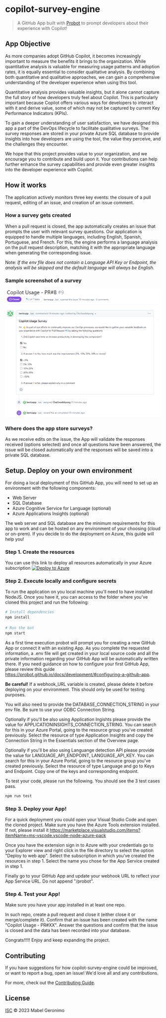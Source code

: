 # copilot-survey-engine

> A GitHub App built with [Probot](https://github.com/probot/probot) to prompt developers about their experience with Copilot!

## App Objective

As more companies adopt GitHub Copilot, it becomes increasingly important to measure the benefits it brings to the organization. While quantitative analysis is valuable for measuring usage patterns and adoption rates, it is equally essential to consider qualitative analysis. By combining both quantitative and qualitative approaches, we can gain a comprehensive understanding of the developer experience when using this tool.

Quantitative analysis provides valuable insights, but it alone cannot capture the full story of how developers truly feel about Copilot. This is particularly important because Copilot offers various ways for developers to interact with it and derive value, some of which may not be captured by current Key Performance Indicators (KPIs).

To gain a deeper understanding of user satisfaction, we have designed this app a part of the DevOps lifecycle to facilitate qualitative surveys. The survey responses are stored in your private Azure SQL database to provide insights into how developers are using the tool, the value they perceive, and the challenges they encounter.

We hope that this project provides value to your organization, and we encourage you to contribute and build upon it. Your contributions can help further enhance the survey capabilities and provide even greater insights into the developer experience with Copilot.

## How it works

The application actively monitors three key events: the closure of a pull request, editing of an issue, and creation of an issue comment.

### How a survey gets created

When a pull request is closed, the app automatically creates an issue that prompts the user with relevant survey questions. Our application is equipped to handle multiple languages, including English, Spanish, Portuguese, and French. For this, the engine performs a language analysis on the pull request description, matching it with the appropriate language when generating the corresponding issue. 

Note: *If the env file does not contain a Language API Key or Endpoint, the analysis will be skipped and the default language will always be English.*

### Sample screenshot of a survey 

![Sample screenshot of a survey](image.png)

### Where does the app store surveys?

As we receive edits on the issue, the App will validate the responses received (options selected) and once all questions have been answered, the issue will be closed automatically and the responses will be saved into a private SQL database.

## Setup. Deploy on your own environment

For doing a local deployment of this GitHub App, you will need to set up an environment with the following components:
- Web Server
- SQL Database
- Azure Cognitive Service for Language (optional)
- Azure Applications Insights (optional)

The web server and SQL database are the minimum requirements for this app to work and can be hosted on any environment of your choosing (cloud or on-prem). If you decide to do the deployment on Azure, this guide will help you!

### Step 1. Create the resources

You can use this link to deploy all resources automatically in your Azure subscription [![Deploy to Azure](https://aka.ms/deploytoazurebutton)](https://portal.azure.com/#create/Microsoft.Template/uri/https%3A%2F%2Fraw.githubusercontent.com%2Fmageroni%2Fcopilot-survey-engine%2Fmain%2Fdeployment%2Ftemplate.json)

### Step 2. Execute locally and configure secrets

To run the application on you local machine you'll need to have installed NodeJS. Once you have it, you can access to the folder where you've cloned this project and run the following:

```sh
# Install dependencies
npm install

# Run the bot
npm start
```

As a first time execution probot will prompt you for creating a new GitHub App or connect it with an existing App. As you complete the requested information, a .env file will get created in your local source code and all the private information regarding your GitHub App will be automatically written there. If you need guidance on how to configure your first GitHub App, please review this guide https://probot.github.io/docs/development/#configuring-a-github-app.

**Be careful!** If a webhook_URL variable is created, please delete it before deploying on your environment. This should only be used for testing purposes.

You will also need to provide the DATABASE_CONNECTION_STRING in your env file. Be sure to use your ODBC Connection String.

Optionally if you'll be also using Application Ingishts please provide the value for APPLICATIONINSIGHTS_CONNECTION_STRING. You can search for this in your Azure Portal, going to the resource group you've created previously. Select the resource of type Application Insights and copy the Connection String in the Essentials section of the Overview page. 

Optionally if you'll be also using Languange detection API please provide the value for LANGUAGE_API_ENDPOINT, LANGUAGE_API_KEY. You can search for this in your Azure Portal, going to the resource group you've created previously. Select the resource of type Language and go to Keys and Endpoint. Copy one of the keys and corresponding endpoint. 

To test your code, please run the following. You should see the 3 test cases pass.

```sh
npm run test
```

### Step 3. Deploy your App!

For a quick deployment you could open your Visual Studio Code and open the cloned project. Make sure you have the Azure Tools extension installed. If not, please install it https://marketplace.visualstudio.com/items?itemName=ms-vscode.vscode-node-azure-pack

Once you have the extension sign in to Azure with your credentials go to your Explorer view and right click in the file directory to select the option "Deploy to web app". Select the subscription in which you've created the resources in step 1. Select the name you chose for the App Service created in step 1. 

Finally go to your GitHub App and update your webhook URL to reflect your App Service URL. Do not append "/probot".


### Step 4. Test your App!

Make sure you have your app installed in at least one repo.

In such repo, create a pull request and close it (either close it or merge/complete it). Confirm that an issue has been created with the name "Copilot Usage - PR#XX". Answer the questions and confirm that the issue is closed and the data has been recorded into your database. 

Congrats!!!!! Enjoy and keep expanding the project. 

## Contributing

If you have suggestions for how copilot-survey-engine could be improved, or want to report a bug, open an issue! We'd love all and any contributions.

For more, check out the [Contributing Guide](CONTRIBUTING.md).

## License

[ISC](LICENSE) © 2023 Mabel Geronimo